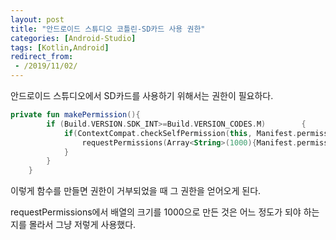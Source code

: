 ```yaml
---
layout: post
title: "안드로이드 스튜디오 코틀린-SD카드 사용 권한"
categories: [Android-Studio]
tags: [Kotlin,Android]
redirect_from:
 - /2019/11/02/
---
```


안드로이드 스튜디오에서 SD카드를 사용하기 위해서는 권한이 필요하다.

```kotlin
private fun makePermission(){
        if (Build.VERSION.SDK_INT>=Build.VERSION_CODES.M)        {
            if(ContextCompat.checkSelfPermission(this, Manifest.permission.READ_EXTERNAL_STORAGE)==PackageManager.PERMISSION_DENIED){
                requestPermissions(Array<String>(1000){Manifest.permission.READ_EXTERNAL_STORAGE}, 0);
            }
        }
    }
```

이렇게 함수를 만들면 권한이 거부되었을 때 그 권한을 얻어오게 된다.

requestPermissions에서 배열의 크기를 1000으로 만든 것은 어느 정도가 되야 하는지를 몰라서 그냥 저렇게 사용했다.